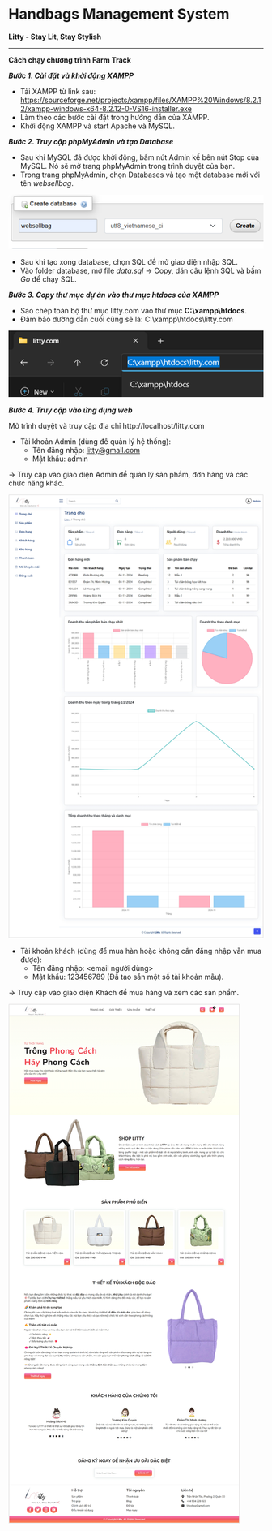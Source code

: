 # Handbags Management System

**Litty - Stay Lit, Stay Stylish**

-----------------------------------------------------------------------------
**Cách chạy chương trình Farm Track**

***Bước 1. Cài đặt và khởi động XAMPP***
- Tải XAMPP từ link sau: https://sourceforge.net/projects/xampp/files/XAMPP%20Windows/8.2.12/xampp-windows-x64-8.2.12-0-VS16-installer.exe
- Làm theo các bước cài đặt trong hướng dẫn của XAMPP.
- Khởi động XAMPP và start Apache và MySQL.

***Bước 2. Truy cập phpMyAdmin và tạo Database***
- Sau khi MySQL đã được khởi động, bấm nút Admin kế bên nút Stop của MySQL. Nó sẽ mở trang phpMyAdmin trong trình duyệt của bạn.
- Trong trang phpMyAdmin, chọn Databases và tạo một database mới với tên *websellbag*.

![alt text](./assets/1.png)
- Sau khi tạo xong database, chọn SQL để mở giao diện nhập SQL.
- Vào folder database, mở file *data.sql* -> Copy, dán câu lệnh SQL và bấm *Go* để chạy SQL.

***Bước 3. Copy thư mục dự án vào thư mục htdocs của XAMPP***
- Sao chép toàn bộ thư mục litty.com vào thư mục **C:\xampp\htdocs**.
- Đảm bảo đường dẫn cuối cùng sẽ là: C:\xampp\htdocs\litty.com

![alt text](./assets/2.png)

***Bước 4. Truy cập vào ứng dụng web***

Mở trình duyệt và truy cập địa chỉ http://localhost/litty.com

- Tài khoản Admin (dùng để quản lý hệ thống):
    + Tên đăng nhập: litty@gmail.com
    + Mật khẩu: admin

-> Truy cập vào giao diện Admin để quản lý sản phẩm, đơn hàng và các chức năng khác.

![alt text](./assets/3.png)

- Tài khoản khách (dùng để mua hàn hoặc không cần đăng nhập vẫn mua được):
    + Tên đăng nhập: <email người dùng>
    + Mật khẩu: 123456789 (Đã tạo sẵn một số tài khoản mẫu).

-> Truy cập vào giao diện Khách để mua hàng và xem các sản phẩm.

![alt text](./assets/4.png)